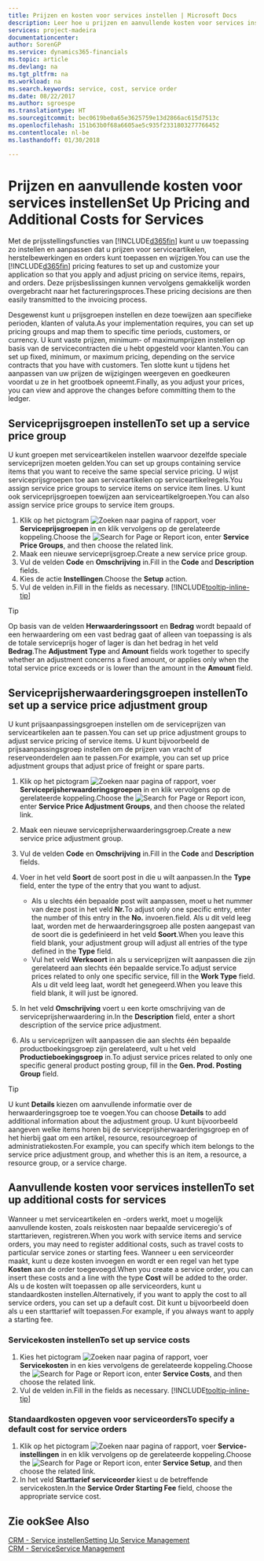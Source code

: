 ```yaml
---
title: Prijzen en kosten voor services instellen | Microsoft Docs
description: Leer hoe u prijzen en aanvullende kosten voor services instelt.
services: project-madeira
documentationcenter: 
author: SorenGP
ms.service: dynamics365-financials
ms.topic: article
ms.devlang: na
ms.tgt_pltfrm: na
ms.workload: na
ms.search.keywords: service, cost, service order
ms.date: 08/22/2017
ms.author: sgroespe
ms.translationtype: HT
ms.sourcegitcommit: bec0619be0a65e3625759e13d2866ac615d7513c
ms.openlocfilehash: 151b63b0f68a6605ae5c935f2331803277766452
ms.contentlocale: nl-be
ms.lasthandoff: 01/30/2018

---
```


# <a name="set-up-pricing-and-additional-costs-for-services"></a><span data-ttu-id="06322-103">Prijzen en aanvullende kosten voor services instellen</span><span class="sxs-lookup"><span data-stu-id="06322-103">Set Up Pricing and Additional Costs for Services</span></span>
<span data-ttu-id="06322-104">Met de prijsstellingsfuncties van [!INCLUDE[d365fin](includes/d365fin_md.md)] kunt u uw toepassing zo instellen en aanpassen dat u prijzen voor serviceartikelen, herstelbewerkingen en orders kunt toepassen en wijzigen.</span><span class="sxs-lookup"><span data-stu-id="06322-104">You can use the [!INCLUDE[d365fin](includes/d365fin_md.md)] pricing features to set up and customize your application so that you apply and adjust pricing on service items, repairs, and orders.</span></span> <span data-ttu-id="06322-105">Deze prijsbeslissingen kunnen vervolgens gemakkelijk worden overgebracht naar het factureringsproces.</span><span class="sxs-lookup"><span data-stu-id="06322-105">These pricing decisions are then easily transmitted to the invoicing process.</span></span>  
  
<span data-ttu-id="06322-106">Desgewenst kunt u prijsgroepen instellen en deze toewijzen aan specifieke perioden, klanten of valuta.</span><span class="sxs-lookup"><span data-stu-id="06322-106">As your implementation requires, you can set up pricing groups and map them to specific time periods, customers, or currency.</span></span> <span data-ttu-id="06322-107">U kunt vaste prijzen, minimum- of maximumprijzen instellen op basis van de servicecontracten die u hebt opgesteld voor klanten.</span><span class="sxs-lookup"><span data-stu-id="06322-107">You can set up fixed, minimum, or maximum pricing, depending on the service contracts that you have with customers.</span></span> <span data-ttu-id="06322-108">Ten slotte kunt u tijdens het aanpassen van uw prijzen de wijzigingen weergeven en goedkeuren voordat u ze in het grootboek opneemt.</span><span class="sxs-lookup"><span data-stu-id="06322-108">Finally, as you adjust your prices, you can view and approve the changes before committing them to the ledger.</span></span>  

## <a name="to-set-up-a-service-price-group"></a><span data-ttu-id="06322-109">Serviceprijsgroepen instellen</span><span class="sxs-lookup"><span data-stu-id="06322-109">To set up a service price group</span></span>
<span data-ttu-id="06322-110">U kunt groepen met serviceartikelen instellen waarvoor dezelfde speciale serviceprijzen moeten gelden.</span><span class="sxs-lookup"><span data-stu-id="06322-110">You can set up groups containing service items that you want to receive the same special service pricing.</span></span> <span data-ttu-id="06322-111">U wijst serviceprijsgroepen toe aan serviceartikelen op serviceartikelregels.</span><span class="sxs-lookup"><span data-stu-id="06322-111">You assign service price groups to service items on service item lines.</span></span> <span data-ttu-id="06322-112">U kunt ook serviceprijsgroepen toewijzen aan serviceartikelgroepen.</span><span class="sxs-lookup"><span data-stu-id="06322-112">You can also assign service price groups to service item groups.</span></span>  

1. <span data-ttu-id="06322-113">Klik op het pictogram ![Zoeken naar pagina of rapport](media/ui-search/search_small.png "pictogram Zoeken naar pagina of rapport"), voer **Serviceprijsgroepen** in en klik vervolgens op de gerelateerde koppeling.</span><span class="sxs-lookup"><span data-stu-id="06322-113">Choose the ![Search for Page or Report](media/ui-search/search_small.png "Search for Page or Report icon") icon, enter **Service Price Groups**, and then choose the related link.</span></span>  
2. <span data-ttu-id="06322-114">Maak een nieuwe serviceprijsgroep.</span><span class="sxs-lookup"><span data-stu-id="06322-114">Create a new service price group.</span></span>  
3. <span data-ttu-id="06322-115">Vul de velden **Code** en **Omschrijving** in.</span><span class="sxs-lookup"><span data-stu-id="06322-115">Fill in the **Code** and **Description** fields.</span></span>  
4. <span data-ttu-id="06322-116">Kies de actie **Instellingen**.</span><span class="sxs-lookup"><span data-stu-id="06322-116">Choose the **Setup** action.</span></span>  
2. <span data-ttu-id="06322-117">Vul de velden in.</span><span class="sxs-lookup"><span data-stu-id="06322-117">Fill in the fields as necessary.</span></span> [!INCLUDE[tooltip-inline-tip](includes/tooltip-inline-tip_md.md)]  

 > [!Tip]
 > <span data-ttu-id="06322-118">Op basis van de velden **Herwaarderingssoort** en **Bedrag** wordt bepaald of een herwaardering om een vast bedrag gaat of alleen van toepassing is als de totale serviceprijs hoger of lager is dan het bedrag in het veld **Bedrag**.</span><span class="sxs-lookup"><span data-stu-id="06322-118">The **Adjustment Type** and **Amount** fields work together to specify whether an adjustment concerns a fixed amount, or applies only when the total service price exceeds or is lower than the amount in the **Amount** field.</span></span>  

## <a name="to-set-up-a-service-price-adjustment-group"></a><span data-ttu-id="06322-119">Serviceprijsherwaarderingsgroepen instellen</span><span class="sxs-lookup"><span data-stu-id="06322-119">To set up a service price adjustment group</span></span>  
<span data-ttu-id="06322-120">U kunt prijsaanpassingsgroepen instellen om de serviceprijzen van serviceartikelen aan te passen.</span><span class="sxs-lookup"><span data-stu-id="06322-120">You can set up price adjustment groups to adjust service pricing of service items.</span></span> <span data-ttu-id="06322-121">U kunt bijvoorbeeld de prijsaanpassingsgroep instellen om de prijzen van vracht of reserveonderdelen aan te passen.</span><span class="sxs-lookup"><span data-stu-id="06322-121">For example, you can set up price adjustment groups that adjust price of freight or spare parts.</span></span>  
  
1. <span data-ttu-id="06322-122">Klik op het pictogram ![Zoeken naar pagina of rapport](media/ui-search/search_small.png "pictogram Zoeken naar pagina of rapport"), voer **Serviceprijsherwaarderingsgroepen** in en klik vervolgens op de gerelateerde koppeling.</span><span class="sxs-lookup"><span data-stu-id="06322-122">Choose the ![Search for Page or Report](media/ui-search/search_small.png "Search for Page or Report icon") icon, enter **Service Price Adjustment Groups**, and then choose the related link.</span></span>  
2. <span data-ttu-id="06322-123">Maak een nieuwe serviceprijsherwaarderingsgroep.</span><span class="sxs-lookup"><span data-stu-id="06322-123">Create a new service price adjustment group.</span></span>  
3. <span data-ttu-id="06322-124">Vul de velden **Code** en **Omschrijving** in.</span><span class="sxs-lookup"><span data-stu-id="06322-124">Fill in the **Code** and **Description** fields.</span></span>  
4. <span data-ttu-id="06322-125">Voer in het veld **Soort** de soort post in die u wilt aanpassen.</span><span class="sxs-lookup"><span data-stu-id="06322-125">In the **Type** field, enter the type of the entry that you want to adjust.</span></span>  
  
    * <span data-ttu-id="06322-126">Als u slechts één bepaalde post wilt aanpassen, moet u het nummer van deze post in het veld **Nr.**</span><span class="sxs-lookup"><span data-stu-id="06322-126">To adjust only one specific entry, enter the number of this entry in the **No.**</span></span> <span data-ttu-id="06322-127">invoeren.</span><span class="sxs-lookup"><span data-stu-id="06322-127">field.</span></span> <span data-ttu-id="06322-128">Als u dit veld leeg laat, worden met de herwaarderingsgroep alle posten aangepast van de soort die is gedefinieerd in het veld **Soort**.</span><span class="sxs-lookup"><span data-stu-id="06322-128">When you leave this field blank, your adjustment group will adjust all entries of the type defined in the **Type** field.</span></span>  
    * <span data-ttu-id="06322-129">Vul het veld **Werksoort** in als u serviceprijzen wilt aanpassen die zijn gerelateerd aan slechts één bepaalde service.</span><span class="sxs-lookup"><span data-stu-id="06322-129">To adjust service prices related to only one specific service, fill in the **Work Type** field.</span></span> <span data-ttu-id="06322-130">Als u dit veld leeg laat, wordt het genegeerd.</span><span class="sxs-lookup"><span data-stu-id="06322-130">When you leave this field blank, it will just be ignored.</span></span>  
  
5. <span data-ttu-id="06322-131">In het veld **Omschrijving** voert u een korte omschrijving van de serviceprijsherwaardering in.</span><span class="sxs-lookup"><span data-stu-id="06322-131">In the **Description** field, enter a short description of the service price adjustment.</span></span>  
6. <span data-ttu-id="06322-132">Als u serviceprijzen wilt aanpassen die aan slechts één bepaalde productboekingsgroep zijn gerelateerd, vult u het veld **Productieboekingsgroep** in.</span><span class="sxs-lookup"><span data-stu-id="06322-132">To adjust service prices related to only one specific general product posting group, fill in the **Gen. Prod. Posting Group** field.</span></span>

> [!Tip]
> <span data-ttu-id="06322-133">U kunt **Details** kiezen om aanvullende informatie over de herwaarderingsgroep toe te voegen.</span><span class="sxs-lookup"><span data-stu-id="06322-133">You can choose **Details** to add additional information about the adjustment group.</span></span> <span data-ttu-id="06322-134">U kunt bijvoorbeeld aangeven welke items horen bij de serviceprijsherwaarderingsgroep en of het hierbij gaat om een artikel, resource, resourcegroep of administratiekosten.</span><span class="sxs-lookup"><span data-stu-id="06322-134">For example, you can specify which item belongs to the service price adjustment group, and whether this is an item, a resource, a resource group, or a service charge.</span></span>  

## <a name="to-set-up-additional-costs-for-services"></a><span data-ttu-id="06322-135">Aanvullende kosten voor services instellen</span><span class="sxs-lookup"><span data-stu-id="06322-135">To set up additional costs for services</span></span>
<span data-ttu-id="06322-136">Wanneer u met serviceartikelen en -orders werkt, moet u mogelijk aanvullende kosten, zoals reiskosten naar bepaalde serviceregio's of starttarieven, registreren.</span><span class="sxs-lookup"><span data-stu-id="06322-136">When you work with service items and service orders, you may need to register additional costs, such as travel costs to particular service zones or starting fees.</span></span> <span data-ttu-id="06322-137">Wanneer u een serviceorder maakt, kunt u deze kosten invoegen en wordt er een regel van het type **Kosten** aan de order toegevoegd.</span><span class="sxs-lookup"><span data-stu-id="06322-137">When you create a service order, you can insert these costs and a line with the type **Cost** will be added to the order.</span></span> <span data-ttu-id="06322-138">Als u de kosten wilt toepassen op alle serviceorders, kunt u standaardkosten instellen.</span><span class="sxs-lookup"><span data-stu-id="06322-138">Alternatively, if you want to apply the cost to all service orders, you can set up a default cost.</span></span> <span data-ttu-id="06322-139">Dit kunt u bijvoorbeeld doen als u een starttarief wilt toepassen.</span><span class="sxs-lookup"><span data-stu-id="06322-139">For example, if you always want to apply a starting fee.</span></span>
  
### <a name="to-set-up-service-costs"></a><span data-ttu-id="06322-140">Servicekosten instellen</span><span class="sxs-lookup"><span data-stu-id="06322-140">To set up service costs</span></span>
1. <span data-ttu-id="06322-141">Kies het pictogram ![Zoeken naar pagina of rapport](media/ui-search/search_small.png "pictogram Zoeken naar pagina of rapport"), voer **Servicekosten** in en kies vervolgens de gerelateerde koppeling.</span><span class="sxs-lookup"><span data-stu-id="06322-141">Choose the ![Search for Page or Report](media/ui-search/search_small.png "Search for Page or Report icon") icon, enter **Service Costs**, and then choose the related link.</span></span> 
2. <span data-ttu-id="06322-142">Vul de velden in.</span><span class="sxs-lookup"><span data-stu-id="06322-142">Fill in the fields as necessary.</span></span> [!INCLUDE[tooltip-inline-tip](includes/tooltip-inline-tip_md.md)]  

### <a name="to-specify-a-default-cost-for-service-orders"></a><span data-ttu-id="06322-143">Standaardkosten opgeven voor serviceorders</span><span class="sxs-lookup"><span data-stu-id="06322-143">To specify a default cost for service orders</span></span>
1. <span data-ttu-id="06322-144">Klik op het pictogram ![Zoeken naar pagina of rapport](media/ui-search/search_small.png "pictogram Zoeken naar pagina of rapport"), voer **Service-instellingen** in en klik vervolgens op de gerelateerde koppeling.</span><span class="sxs-lookup"><span data-stu-id="06322-144">Choose the ![Search for Page or Report](media/ui-search/search_small.png "Search for Page or Report icon") icon, enter **Service Setup**, and then choose the related link.</span></span> 
2. <span data-ttu-id="06322-145">In het veld **Starttarief serviceorder** kiest u de betreffende servicekosten.</span><span class="sxs-lookup"><span data-stu-id="06322-145">In the **Service Order Starting Fee** field, choose the appropriate service cost.</span></span>

## <a name="see-also"></a><span data-ttu-id="06322-146">Zie ook</span><span class="sxs-lookup"><span data-stu-id="06322-146">See Also</span></span>
[<span data-ttu-id="06322-147">CRM - Service instellen</span><span class="sxs-lookup"><span data-stu-id="06322-147">Setting Up Service Management</span></span>](service-setup-service.md)  
[<span data-ttu-id="06322-148">CRM - Service</span><span class="sxs-lookup"><span data-stu-id="06322-148">Service Management</span></span>](service-service.md)  

